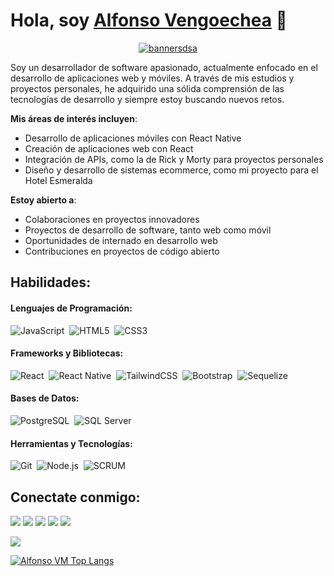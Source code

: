 # Hola, soy [Alfonso Vengoechea](https://alfonsovengoechea.github.io) 👋
<p align="center" width="300">
<a href="https://ibb.co/55BjNyd"><img src="https://i.ibb.co/HrnPWs0/bannersdsa.jpg" alt="bannersdsa" border="0"></a>
</p>

Soy un desarrollador de software apasionado, actualmente enfocado en el desarrollo de aplicaciones web y móviles. A través de mis estudios y proyectos personales, he adquirido una sólida comprensión de las tecnologías de desarrollo y siempre estoy buscando nuevos retos.

**Mis áreas de interés incluyen**:
- Desarrollo de aplicaciones móviles con React Native
- Creación de aplicaciones web con React
- Integración de APIs, como la de Rick y Morty para proyectos personales
- Diseño y desarrollo de sistemas ecommerce, como mi proyecto para el Hotel Esmeralda

**Estoy abierto a**:
- Colaboraciones en proyectos innovadores
- Proyectos de desarrollo de software, tanto web como móvil
- Oportunidades de internado en desarrollo web
- Contribuciones en proyectos de código abierto

## Habilidades:

#### Lenguajes de Programación:

![JavaScript](https://img.shields.io/badge/JavaScript-F7DF1E?style=for-the-badge&logo=javascript&logoColor=black)&nbsp;
![HTML5](https://img.shields.io/badge/HTML5-E34F26?style=for-the-badge&logo=html5&logoColor=white)&nbsp;
![CSS3](https://img.shields.io/badge/CSS3-1572B6?style=for-the-badge&logo=css3&logoColor=white)&nbsp;

#### Frameworks y Bibliotecas:

![React](https://img.shields.io/badge/React-20232A?style=for-the-badge&logo=react&logoColor=61DAFB)&nbsp;
![React Native](https://img.shields.io/badge/React_Native-20232A?style=for-the-badge&logo=react&logoColor=61DAFB)&nbsp;
![TailwindCSS](https://img.shields.io/badge/Tailwind_CSS-38B2AC?style=for-the-badge&logo=tailwind-css&logoColor=white)&nbsp;
![Bootstrap](https://img.shields.io/badge/Bootstrap-7952B3?style=for-the-badge&logo=bootstrap&logoColor=white)&nbsp;
![Sequelize](https://img.shields.io/badge/Sequelize-52B0E7?style=for-the-badge&logo=sequelize&logoColor=white)&nbsp;


#### Bases de Datos:

![PostgreSQL](https://img.shields.io/badge/PostgreSQL-316192?style=for-the-badge&logo=postgresql&logoColor=white)&nbsp;
![SQL Server](https://img.shields.io/badge/SQL_Server-CC2927?style=for-the-badge&logo=microsoftsqlserver&logoColor=white)&nbsp;

#### Herramientas y Tecnologías:

![Git](https://img.shields.io/badge/GIT-E44C30?style=for-the-badge&logo=git&logoColor=white)&nbsp;
![Node.js](https://img.shields.io/badge/Node.js-339933?style=for-the-badge&logo=nodedotjs&logoColor=white)&nbsp;
![SCRUM](https://img.shields.io/badge/scrum-316192?style=for-the-badge&logo=scrum&logoColor=white)&nbsp;

## Conectate conmigo:

<p align = "center">

[<img src ="https://img.shields.io/badge/website-%23.svg?&style=for-the-badge&logo=www&logoColor=white%22&color=black">](https://portafolio-aresvm.netlify.app/)
[<img src="https://img.shields.io/badge/facebook-%231DA1F2.svg?&style=for-the-badge&logo=facebook&logoColor=white&color=black" />](https://www.facebook.com/alfonso.vengoechea/) 
[<img src="https://img.shields.io/badge/linkedin-%2312100E.svg?&style=for-the-badge&logo=linkedin&logoColor=white&color=black" />](https://www.linkedin.com/in/alfonsovengoechea/)
[<img src="https://img.shields.io/badge/medium-%2312100E.svg?&style=for-the-badge&logo=medium&logoColor=white&color=black" />](https://medium.com/@alfonsovengoechea)
[<img src="https://img.shields.io/badge/instagram-%2312100E.svg?&style=for-the-badge&logo=instagram&logoColor=white&color=black" />](https://www.instagram.com/alfonsovengoechea13)
</p>

[<img src="https://github-readme-stats.vercel.app/api?username=alfonsovm13&theme=algolia&count_private=true&include_all_commits=true&show_icons=true" />](https://github.com/alfonsovm13/github-readme-stats)

[![Alfonso VM Top Langs](https://github-readme-stats.vercel.app/api/top-langs/?username=alfonsovm13&theme=algolia&hide=Jupyter&layout=compact&show_icons=true)](https://github.com/alfonsovm13/github-readme-stats)

